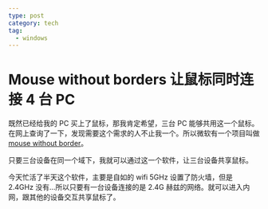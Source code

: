```yaml
---
type: post
category: tech
tag:
  - windows
---
```


# Mouse without borders 让鼠标同时连接 4 台 PC

既然已经给我的 PC 买上了鼠标，那我肯定希望，三台 PC 能够共用这一个鼠标。在网上查询了一下，发现需要这个需求的人不止我一个。所以微软有一个项目叫做[mouse without border](https://www.microsoft.com/en-us/download/details.aspx?id=35460)。

只要三台设备在同一个域下，我就可以通过这一个软件，让三台设备共享鼠标。

今天忙活了半天这个软件，主要是自如的 wifi 5GHz 设置了防火墙，但是 2.4GHz 没有...所以只要有一台设备连接的是 2.4G 赫兹的网络。就可以进入内网，跟其他的设备交互共享鼠标了。

